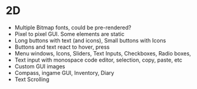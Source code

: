 # 2D

* Multiple Bitmap fonts, could be pre-rendered?
* Pixel to pixel GUI. Some elements are static
* Long buttons with text (and icons), Small buttons with Icons
* Buttons and text react to hover, press
* Menu windows, Icons, Sliders, Text Inputs, Checkboxes, Radio boxes, 
* Text input with monospace code editor, selection, copy, paste, etc
* Custom GUI images
* Compass, ingame GUI, Inventory, Diary
* Text Scrolling
